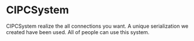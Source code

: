 # CIPCSystem

CIPCSystem realize the all connections you want.
A unique serialization we created have been used.
All of people can use this system.
